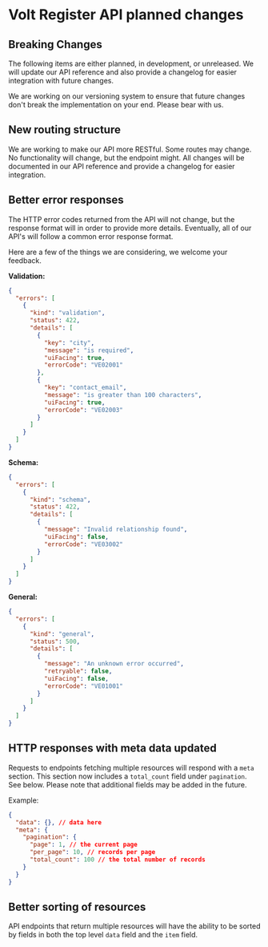 # Volt Register API planned changes

## Breaking Changes

The following items are either planned, in development, or unreleased. We will update our API reference and also provide a changelog for easier integration with future changes.

We are working on our versioning system to ensure that future changes don't break the implementation on your end. Please bear with us.

## New routing structure

We are working to make our API more RESTful. Some routes may change. No functionality will change, but the endpoint might. All changes will be documented in our API reference and provide a changelog for easier integration.

## Better error responses

The HTTP error codes returned from the API will not change, but the response format will in order to provide more details. Eventually, all of our API's will follow a common error response format.

Here are a few of the things we are considering, we welcome your feedback.

**Validation:**
```json
{
  "errors": [
    {
      "kind": "validation",
      "status": 422,
      "details": [
        {
          "key": "city",
          "message": "is required",
          "uiFacing": true,
          "errorCode": "VE02001"
        },
        {
          "key": "contact_email",
          "message": "is greater than 100 characters",
          "uiFacing": true,
          "errorCode": "VE02003"
        }
      ]
    }
  ]
}
```

**Schema:**
```json
{
  "errors": [
    {
      "kind": "schema",
      "status": 422,
      "details": [
        {
          "message": "Invalid relationship found",
          "uiFacing": false,
          "errorCode": "VE03002"
        }
      ]
    }
  ]
}
```

**General:**
```json
{
  "errors": [
    {
      "kind": "general",
      "status": 500,
      "details": [
        {
          "message": "An unknown error occurred",
          "retryable": false,
          "uiFacing": false,
          "errorCode": "VE01001"
        }
      ]
    }
  ]
}
```

## HTTP responses with meta data updated

Requests to endpoints fetching multiple resources will respond with a `meta` section. This section now includes a `total_count` field under `pagination`. See below. Please note that additional fields may be added in the future.

Example:

```json
{
  "data": {}, // data here
  "meta": {
    "pagination": {
      "page": 1, // the current page
      "per_page": 10, // records per page
      "total_count": 100 // the total number of records
    }
  }
}
```

## Better sorting of resources

API endpoints that return multiple resources will have the ability to be sorted by fields in both the top level `data` field and the `item` field.

